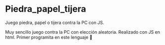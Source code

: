 # Piedra_papel_tijera
Juego piedra, papel o tijera contra la PC con JS.

Muy sencillo juego contra la PC con elección aleatoria. 
Realizado con JS en html. Primer programita en este lenguaje 🎉
